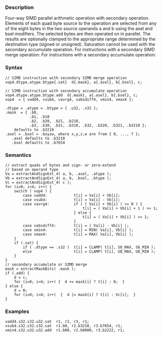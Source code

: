 ### Description

Four-way SIMD parallel arithmetic operation with secondary operation.
Elements of each quad byte source to the operation are selected from any of the eight bytes in the
two source operands a and b using the asel and bsel modifiers.
The selected bytes are then operated on in parallel.
The results are optionally clamped to the appropriate range determined by the destination type
(signed or unsigned). Saturation cannot be used with the secondary accumulate operation.
For instructions with a secondary SIMD merge operation:
For instructions with a secondary accumulate operation:

### Syntax

```
// SIMD instruction with secondary SIMD merge operation
vop4.dtype.atype.btype{.sat}  d{.mask}, a{.asel}, b{.bsel}, c;

// SIMD instruction with secondary accumulate operation
vop4.dtype.atype.btype.add  d{.mask}, a{.asel}, b{.bsel}, c;
vop4  = { vadd4, vsub4, vavrg4, vabsdiff4, vmin4, vmax4 };

.dtype = .atype = .btype = { .u32, .s32 };
.mask  = { .b0,
           .b1, .b10
           .b2, .b20, .b21, .b210,
           .b3, .b30, .b31, .b310, .b32, .b320, .b321, .b3210 };
    defaults to .b3210
.asel = .bsel = .bxyzw, where x,y,z,w are from { 0, ..., 7 };
   .asel defaults to .b3210
   .bsel defaults to .b7654
```

### Semantics

```
// extract quads of bytes and sign- or zero-extend
// based on operand type
Va = extractAndSignExt_4( a, b, .asel, .atype );
Vb = extractAndSignExt_4( a, b, .bsel, .btype );
Vc = extractAndSignExt_4( c );
for (i=0; i<4; i++) {
    switch ( vop4 ) {
        case vadd4:            t[i] = Va[i] + Vb[i];
        case vsub4:            t[i] = Va[i] - Vb[i];
        case vavrg4:           if ( ( Va[i] + Vb[i] ) >= 0 ) {
                                   t[i] = ( Va[i] + Vb[i] + 1 ) >> 1;
                               } else {
                                   t[i] = ( Va[i] + Vb[i] ) >> 1;
                               }
        case vabsdiff4:        t[i] = | Va[i] - Vb[i] |;
        case vmin4:            t[i] = MIN( Va[i], Vb[i] );
        case vmax4:            t[i] = MAX( Va[i], Vb[i] );
    }
    if (.sat) {
        if ( .dtype == .s32 )  t[i] = CLAMP( t[i], S8_MAX, S8_MIN );
        else                   t[i] = CLAMP( t[i], U8_MAX, U8_MIN );
    }
}
// secondary accumulate or SIMD merge
mask = extractMaskBits( .mask );
if (.add) {
    d = c;
    for (i=0; i<4; i++) {  d += mask[i] ? t[i] : 0;  }
} else {
    d = 0;
    for (i=0; i<4; i++)  {  d |= mask[i] ? t[i] : Vc[i];  }
}
```

### Examples

```
vadd4.s32.s32.u32.sat  r1, r2, r3, r1;
vsub4.s32.s32.s32.sat  r1.b0, r2.b3210, r3.b7654, r1;
vmin4.s32.u32.u32.add  r1.b00, r2.b0000, r3.b2222, r1;
```

